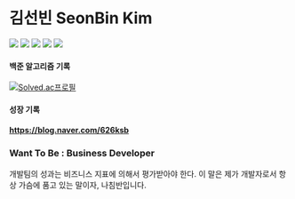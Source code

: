 # 김선빈 SeonBin Kim

<img src="https://img.shields.io/badge/JAVA-00599C?style=flat-square&logo=JAVA&logoColor=white"/></a>
<img src="https://img.shields.io/badge/Spring Boot-00B700?style=flat-square&logo=SPRING&logoColor=white"/></a>
<img src="https://img.shields.io/badge/react-61DAFB?style=for-the-badge&logo=react&logoColor=black">
<img src="https://img.shields.io/badge/Android-63AA00?style=flat-square&logo=Android&logoColor=white"/></a>
<img src="https://img.shields.io/badge/oracle-F80000?style=for-the-badge&logo=oracle&logoColor=white">

#### 백준 알고리즘 기록
[![Solved.ac프로필](http://mazassumnida.wtf/api/generate_badge?boj=nudeActor)](https://solved.ac/nudeActor})

#### 성장 기록
#### https://blog.naver.com/626ksb

<H3>Want To Be : Business Developer</H3>
<p>개발팀의 성과는 비즈니스 지표에 의해서 평가받아야 한다. 이 말은 제가 개발자로서
항상 가슴에 품고 있는 말이자, 나침반입니다.
